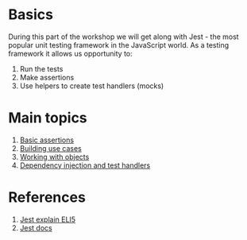 # Basics

During this part of the workshop we will get along with Jest - the most popular unit testing framework in the JavaScript world. As a testing framework it allows us opportunity to:
1. Run the tests
1. Make assertions
1. Use helpers to create test handlers (mocks)

# Main topics
1. [Basic assertions](src/1-basic-assertions/README.md)
2. [Building use cases](src/2-building-use-cases/README.md)
3. [Working with objects](src/3-object-comparison/README.md)
4. [Dependency injection and test handlers](src/4-dependency-injection-and-jest-fn/README.md)

# References
1. [Jest explain ELI5](https://www.youtube.com/watch?v=SyHzgcFefBk)
2. [Jest docs](https://jestjs.io/docs/api)
